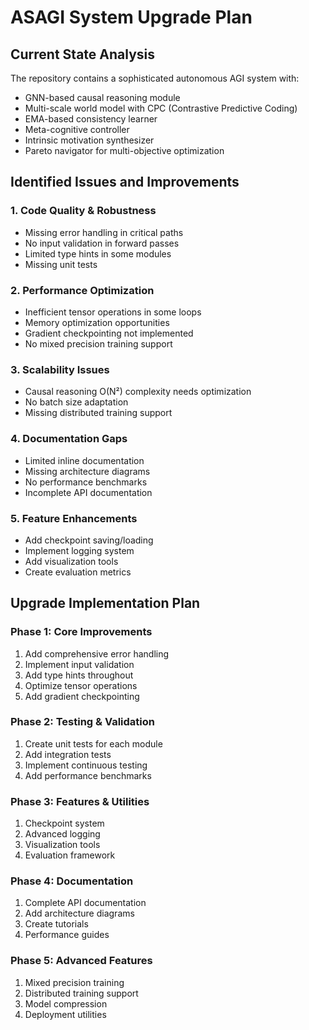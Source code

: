 # ASAGI System Upgrade Plan

## Current State Analysis

The repository contains a sophisticated autonomous AGI system with:
- GNN-based causal reasoning module
- Multi-scale world model with CPC (Contrastive Predictive Coding)
- EMA-based consistency learner
- Meta-cognitive controller
- Intrinsic motivation synthesizer
- Pareto navigator for multi-objective optimization

## Identified Issues and Improvements

### 1. **Code Quality & Robustness**
- Missing error handling in critical paths
- No input validation in forward passes
- Limited type hints in some modules
- Missing unit tests

### 2. **Performance Optimization**
- Inefficient tensor operations in some loops
- Memory optimization opportunities
- Gradient checkpointing not implemented
- No mixed precision training support

### 3. **Scalability Issues**
- Causal reasoning O(N²) complexity needs optimization
- No batch size adaptation
- Missing distributed training support

### 4. **Documentation Gaps**
- Limited inline documentation
- Missing architecture diagrams
- No performance benchmarks
- Incomplete API documentation

### 5. **Feature Enhancements**
- Add checkpoint saving/loading
- Implement logging system
- Add visualization tools
- Create evaluation metrics

## Upgrade Implementation Plan

### Phase 1: Core Improvements
1. Add comprehensive error handling
2. Implement input validation
3. Add type hints throughout
4. Optimize tensor operations
5. Add gradient checkpointing

### Phase 2: Testing & Validation
1. Create unit tests for each module
2. Add integration tests
3. Implement continuous testing
4. Add performance benchmarks

### Phase 3: Features & Utilities
1. Checkpoint system
2. Advanced logging
3. Visualization tools
4. Evaluation framework

### Phase 4: Documentation
1. Complete API documentation
2. Add architecture diagrams
3. Create tutorials
4. Performance guides

### Phase 5: Advanced Features
1. Mixed precision training
2. Distributed training support
3. Model compression
4. Deployment utilities
